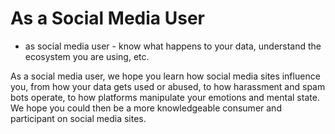 # As a Social Media User

 - as social media user - know what happens to your data, understand the ecosystem you are using, etc.

As a social media user, we hope you learn how social media sites influence you, from how your data gets used or abused, to how harassment and spam bots operate, to how platforms manipulate your emotions and mental state. We hope you could then be a more knowledgeable consumer and participant on social media sites.
